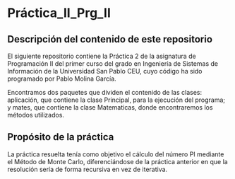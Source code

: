 # Práctica_II_Prg_II

## Descripción del contenido de este repositorio

El siguiente repositorio contiene la Práctica 2 de la asignatura de Programación II del primer curso del grado en Ingeniería de Sistemas de Información de la Universidad San Pablo CEU, cuyo código ha sido programado por Pablo Molina García.

Encontramos dos paquetes que dividen el contenido de las clases: aplicación, que contiene la clase Principal, para la ejecución del programa; y mates, que contiene la clase Matematicas, donde encontraremos los métodos utilizados.

## Propósito de la práctica

La práctica resuelta tenía como objetivo el cálculo del número PI mediante el Método de Monte Carlo, diferenciándose de la práctica anterior en que la resolución sería de forma recursiva en vez de iterativa.